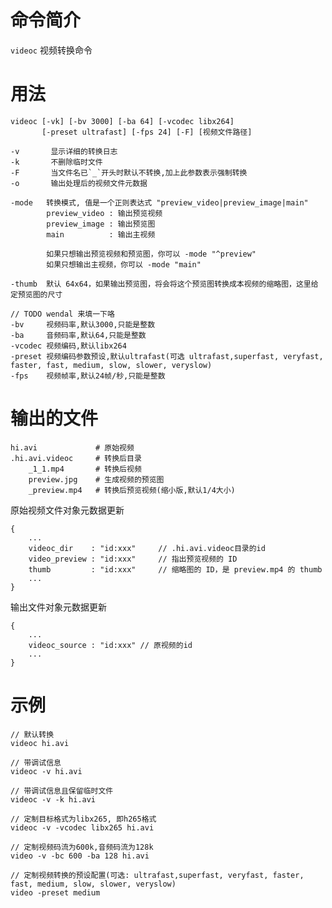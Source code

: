 命令简介
======= 

`videoc` 视频转换命令
    

用法
=======

```
videoc [-vk] [-bv 3000] [-ba 64] [-vcodec libx264]
       [-preset ultrafast] [-fps 24] [-F] [视频文件路径]
       
-v       显示详细的转换日志
-k       不删除临时文件
-F       当文件名已`_`开头时默认不转换,加上此参数表示强制转换
-o       输出处理后的视频文件元数据

-mode   转换模式, 值是一个正则表达式 "preview_video|preview_image|main"
        preview_video : 输出预览视频
        preview_image : 输出预览图
        main          : 输出主视频
        
        如果只想输出预览视频和预览图，你可以 -mode "^preview"
        如果只想输出主视频，你可以 -mode "main"

-thumb  默认 64x64，如果输出预览图，将会将这个预览图转换成本视频的缩略图，这里给定预览图的尺寸 

// TODO wendal 来填一下咯
-bv     视频码率,默认3000,只能是整数
-ba     音频码率,默认64,只能是整数
-vcodec 视频编码,默认libx264
-preset 视频编码参数预设,默认ultrafast(可选 ultrafast,superfast, veryfast, faster, fast, medium, slow, slower, veryslow)
-fps    视频帧率,默认24帧/秒,只能是整数

```
    
输出的文件
=======

    hi.avi             # 原始视频
    .hi.avi.videoc     # 转换后目录
        _1_1.mp4       # 转换后视频
        preview.jpg    # 生成视频的预览图
        _preview.mp4   # 转换后预览视频(缩小版,默认1/4大小)
    
原始视频文件对象元数据更新
    
    {
        ...
        videoc_dir    : "id:xxx"     // .hi.avi.videoc目录的id
        video_preview : "id:xxx"     // 指出预览视频的 ID
        thumb         : "id:xxx"     // 缩略图的 ID，是 preview.mp4 的 thumb
        ...
    }
    
输出文件对象元数据更新

    {
        ...
        videoc_source : "id:xxx" // 原视频的id
        ...
    }
示例
=======

    // 默认转换
    videoc hi.avi
    
    // 带调试信息
    videoc -v hi.avi
    
    // 带调试信息且保留临时文件
    videoc -v -k hi.avi
    
    // 定制目标格式为libx265, 即h265格式
    videoc -v -vcodec libx265 hi.avi
    
    // 定制视频码流为600k,音频码流为128k
    video -v -bc 600 -ba 128 hi.avi
    
    // 定制视频转换的预设配置(可选: ultrafast,superfast, veryfast, faster, fast, medium, slow, slower, veryslow)
    video -preset medium